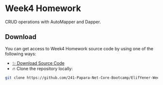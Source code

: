 # Week4 Homework
CRUD operations with AutoMapper and Dapper.

## Download

You can get access to Week4 Homework source code by using one of the following ways:

- [:sparkles: Download Source Code](https://github.com/241-Papara-Net-Core-Bootcamp/ElifYener-Week4-Homework/archive/master.zip)
- :fire:  Clone the repository locally:

```bash
git clone https://github.com/241-Papara-Net-Core-Bootcamp/ElifYener-Week4-Homework.git
```